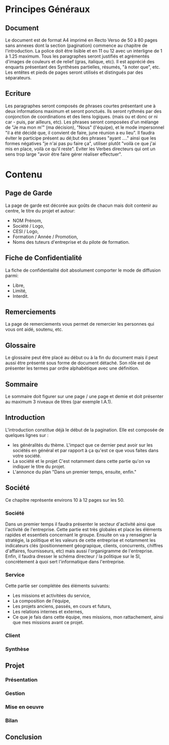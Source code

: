 <!-- TITLE: Principes De L'écrit -->
<!-- SUBTITLE: Structure et construction du mémoire -->

# Principes Généraux
## Document
Le document est de format A4 imprimé en Recto Verso de 50 à 80 pages sans annexes dont la section (pagination) commence au chapitre de l'introduction.
La police doit être lisible et en 11 ou 12 avec un interligne de 1 à 1.25 maximum. Tous les paragraphes seront justifiés et agrémentés d'images de couleurs et de relief (gras, italique, etc).
Il est apprécié des enquarts présentant des Synthèses partielles, résumés, "à noter que", etc.
Les entêtes et pieds de pages seront utilisés et distingués par des séparateurs.

## Ecriture
Les paragraphes seront composés de phrases courtes présentant une à deux informations maximum et seront ponctués.
Ils seront rythmés par des conjonction de coordinations et des liens logiques. (mais ou et donc or ni car - puis, par ailleurs, etc). Les phrases seront composées d'un mélange de "Je ma mon m'" (ma décision), "Nous" (l'équipe), et le mode impersonnel "il a été décidé que, il convient de faire, june réunion a eu lieu".
Il faudra éviter le participe présent au dé;but des phrases "ayant ...." ainsi que les formes négatives "je n'ai pas pu faire ça", utiliser plutôt "voilà ce que j'ai mis en place, voilà ce qu'il reste".
Eviter les Verbes directeurs qui ont un sens trop large "avoir être faire gérer réaliser effectuer".

# Contenu
## Page de Garde
La page de garde est décorée aux goûts de chacun mais doit contenir au centre, le titre du projet et autour:
- NOM Prénom,
- Société / Logo,
- CESI / Logo,
- Formation / Année / Promotion,
- Noms des tuteurs d'entreprise et du pilote de formation.

## Fiche de Confidentialité
La fiche de confidentialité doit absolument comporter le mode de diffusion parmi:
- Libre,
- Limité,
- Interdit.

## Remerciements
La page de remerciements vous permet de remercier les personnes qui vous ont aidé, soutenu, etc.

## Glossaire
Le glossaire peut être placé au début ou à la fin du document mais il peut aussi être présenté sous forme de document détaché. Son rôle est de présenter les termes par ordre alphabétique avec une définition.

## Sommaire
Le sommaire doit figurer sur une page / une page et demie et doit présenter au maximum 3 niveaux de titres (par exemple I.A.1).

## Introduction
L'introduction constitue déjà le début de la pagination. Elle est composée de quelques lignes sur :
- les généralités du thème.
	 L'impact que ce dernier peut avoir sur les sociétés en général et par rapport à ça qu'est ce que vous faites dans votre société.
- La société et le projet
   C'est notamment dans cette partie qu'on va indiquer le titre du projet.
- L'annonce du plan
   "Dans un premier temps, ensuite, enfin."

## Société
Ce chapitre représente environs 10 à 12 pages sur les 50.
### Société
Dans un premier temps il faudra présenter le secteur d'activité ainsi que l'activité de l'entreprise. Cette partie est très globales et place les éléments rapides et essentiels concernant le groupe.
Ensuite on va y renseigner la stratégie, la politique et les valeurs de cette entreprise et notamment les indicateurs clés (positionnement géograpique, clients, concurrents, chiffres d'affaires, fournisseurs, etc) mais aussi l'organigramme de l'entreprise.
Enfin, il faudra dresser le schéma directeur / la politique sur le SI, concrètement à quoi sert l'informatique dans l'entreprise.
### Service
Cette partie ser complétée des éléments suivants:
- Les missions et activitées du service,
- La composition de l'équipe,
- Les projets anciens, passés, en cours et futurs,
- Les relations internes et externes,
- Ce que je fais dans cette équipe, mes missions, mon rattachement, ainsi que mes missions avant ce projet.
### Client



### Synthèse



## Projet
### Présentation
### Gestion
### Mise en oeuvre
### Bilan

## Conclusion